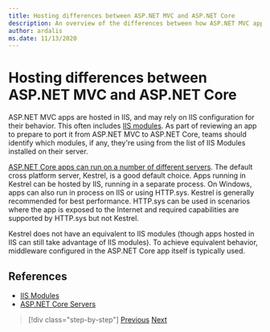 ```yaml
---
title: Hosting differences between ASP.NET MVC and ASP.NET Core
description: An overview of the differences between how ASP.NET MVC apps are hosted versus ASP.NET Core apps.
author: ardalis
ms.date: 11/13/2020
---
```


# Hosting differences between ASP.NET MVC and ASP.NET Core

ASP.NET MVC apps are hosted in IIS, and may rely on IIS configuration for their behavior. This often includes [IIS modules](/iis/get-started/introduction-to-iis/iis-modules-overview). As part of reviewing an app to prepare to port it from ASP.NET MVC to ASP.NET Core, teams should identify which modules, if any, they're using from the list of IIS Modules installed on their server.

[ASP.NET Core apps can run on a number of different servers](/aspnet/core/fundamentals/servers/). The default cross platform server, Kestrel, is a good default choice. Apps running in Kestrel can be hosted by IIS, running in a separate process. On Windows, apps can also run in process on IIS or using HTTP.sys. Kestrel is generally recommended for best performance. HTTP.sys can be used in scenarios where the app is exposed to the Internet and required capabilities are supported by HTTP.sys but not Kestrel.

Kestrel does not have an equivalent to IIS modules (though apps hosted in IIS can still take advantage of IIS modules). To achieve equivalent behavior, middleware configured in the ASP.NET Core app itself is typically used.

## References

- [IIS Modules](/iis/get-started/introduction-to-iis/iis-modules-overview)
- [ASP.NET Core Servers](/aspnet/core/fundamentals/servers/)

>[!div class="step-by-step"]
>[Previous](app-startup-differences.md)
>[Next](serving-static-files.md)